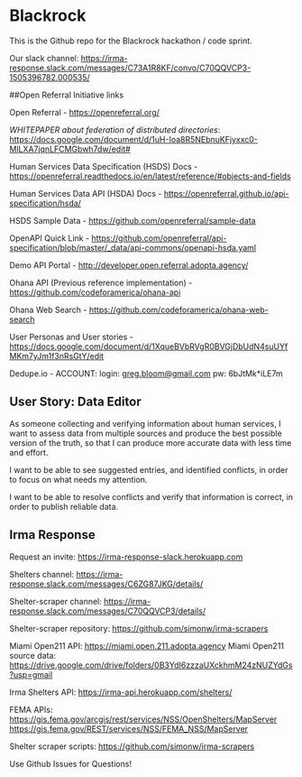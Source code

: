 # Blackrock
This is the Github repo for the Blackrock hackathon / code sprint.

Our slack channel: https://irma-response.slack.com/messages/C73A1R8KF/convo/C70QQVCP3-1505396782.000535/


##Open Referral Initiative links

Open Referral - https://openreferral.org/

*WHITEPAPER about federation of distributed directories*: https://docs.google.com/document/d/1uH-Ioa8R5NEbnuKFjyxxc0-MlLXA7jqnLFCMGbwh7dw/edit# 

Human Services Data Specification (HSDS) Docs - https://openreferral.readthedocs.io/en/latest/reference/#objects-and-fields

Human Services Data API (HSDA) Docs - https://openreferral.github.io/api-specification/hsda/

HSDS Sample Data - https://github.com/openreferral/sample-data

OpenAPI Quick Link - https://github.com/openreferral/api-specification/blob/master/_data/api-commons/openapi-hsda.yaml

Demo API Portal - http://developer.open.referral.adopta.agency/

Ohana API (Previous reference implementation) -  https://github.com/codeforamerica/ohana-api

Ohana Web Search - https://github.com/codeforamerica/ohana-web-search

User Personas and User stories - https://docs.google.com/document/d/1XqueBVbRVgR0BVGjDbUdN4suUYfMKm7yJm1f3nRsGtY/edit 



Dedupe.io - ACCOUNT: 
login: greg.bloom@gmail.com
pw: 6bJtMk*iLE7m


## User Story: Data Editor

As someone collecting and verifying information about human services, I want to assess data from multiple sources and produce the best possible version of the truth, so that I can produce more accurate data with less time and effort.

I want to be able to see suggested entries, and identified conflicts, in order to focus on what needs my attention.

I want to be able to resolve conflicts and verify that information is correct, in order to publish reliable data. 


## Irma Response

Request an invite: https://irma-response-slack.herokuapp.com

Shelters channel: https://irma-response.slack.com/messages/C6ZG87JKG/details/

Shelter-scraper channel: https://irma-response.slack.com/messages/C70QQVCP3/details/

Shelter-scraper repository: https://github.com/simonw/irma-scrapers

Miami Open211 API: https://miami.open.211.adopta.agency
Miami Open211 source data: https://drive.google.com/drive/folders/0B3YdI6zzzaUXckhmM24zNUZYdGs?usp=gmail

Irma Shelters API: https://irma-api.herokuapp.com/shelters/

FEMA APIs: 
https://gis.fema.gov/arcgis/rest/services/NSS/OpenShelters/MapServer
https://gis.fema.gov/REST/services/NSS/FEMA_NSS/MapServer

Shelter scraper scripts: https://github.com/simonw/irma-scrapers






Use Github Issues for Questions!
